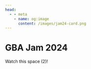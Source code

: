 ```yaml
---
head:
  - - meta
    - name: og:image
      content: /images/jam24-card.png
---
```


# GBA Jam 2024

Watch this space (2)!
